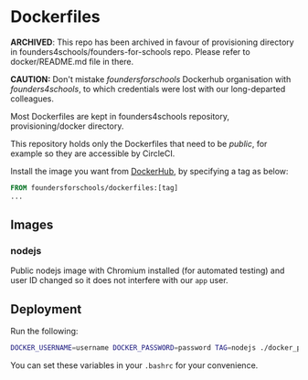 # Dockerfiles

**ARCHIVED**: This repo has been archived in favour of provisioning directory in founders4schools/founders-for-schools repo. Please refer to docker/README.md file in there.

**CAUTION:** Don't mistake *foundersforschools* Dockerhub organisation with *founders4schools*, to which credentials were lost with our long-departed colleagues.

Most Dockerfiles are kept in founders4schools repository, provisioning/docker directory.

This repository holds only the Dockerfiles that need to be *public*, for example so they are accessible by CircleCI.

Install the image you want from
[DockerHub](https://hub.docker.com/r/foundersforschools/dockerfiles/tags/),
by specifying a tag as below:

```Dockerfile
FROM foundersforschools/dockerfiles:[tag]
...
```

## Images

### nodejs

Public nodejs image with Chromium installed (for automated testing) and 
user ID changed so it does not interfere with our `app` user.

## Deployment

Run the following:
```bash
DOCKER_USERNAME=username DOCKER_PASSWORD=password TAG=nodejs ./docker_push.sh
```

You can set these variables in your `.bashrc` for your convenience.
